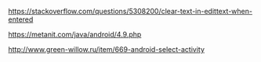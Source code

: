 https://stackoverflow.com/questions/5308200/clear-text-in-edittext-when-entered

https://metanit.com/java/android/4.9.php

http://www.green-willow.ru/item/669-android-select-activity
